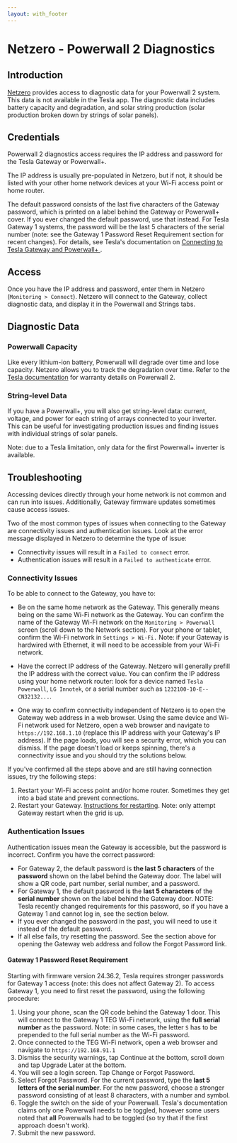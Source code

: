 ```yaml
---
layout: with_footer
---
```


# Netzero - Powerwall 2 Diagnostics

## Introduction

[Netzero](https://www.netzero.energy) provides access to diagnostic data for your Powerwall 2 system. This data is not available in the Tesla app. The diagnostic data includes battery capacity and degradation, and solar string production (solar production broken down by strings of solar panels).

## Credentials

Powerwall 2 diagnostics access requires the IP address and password for the Tesla Gateway or Powerwall+.

The IP address is usually pre-populated in Netzero, but if not, it should be listed with your other home network devices at your Wi-Fi access point or home router.

The default password consists of the last five characters of the Gateway password, which is printed on a label behind the Gateway or Powerwall+ cover. If you ever changed the default password, use that instead. For Tesla Gateway 1 systems, the password will be the last 5 characters of the serial number (note: see the Gateway 1 Password Reset Requirement section for recent changes). For details, see Tesla's documentation on [Connecting to Tesla Gateway and Powerwall+
](https://www.tesla.com/support/energy/powerwall/own/connecting-network).

## Access

Once you have the IP address and password, enter them in Netzero (`Monitoring > Connect`). Netzero will connect to the Gateway, collect diagnostic data, and display it in the Powerwall and Strings tabs.

## Diagnostic Data

### Powerwall Capacity

Like every lithium-ion battery, Powerwall will degrade over time and lose capacity. Netzero allows you to track the degradation over time. Refer to the [Tesla documentation](https://www.tesla.com/support/energy/powerwall/documents/documents) for warranty details on Powerwall 2.

### String-level Data

If you have a Powerwall+, you will also get string-level data: current, voltage, and power for each string of arrays connected to your inverter. This can be useful for investigating production issues and finding issues with individual strings of solar panels.

Note: due to a Tesla limitation, only data for the first Powerwall+ inverter is available.

## Troubleshooting

Accessing devices directly through your home network is not common and can run into issues. Additionally, Gateway firmware updates sometimes cause access issues.

Two of the most common types of issues when connecting to the Gateway are connectivity issues and authentication issues. Look at the error message displayed in Netzero to determine the type of issue:
- Connectivity issues will result in a `Failed to connect` error.
- Authentication issues will result in a `Failed to authenticate` error.

### Connectivity Issues

To be able to connect to the Gateway, you have to:

- Be on the same home network as the Gateway. This generally means being on the same Wi-Fi network as the Gateway. You can confirm the name of the Gateway Wi-Fi network on the `Monitoring > Powerwall` screen (scroll down to the Network section). For your phone or tablet, confirm the Wi-Fi network in `Settings > Wi-Fi.` Note: if your Gateway is hardwired with Ethernet, it will need to be accessible from your Wi-Fi network.

- Have the correct IP address of the Gateway. Netzero will generally prefill the IP address with the correct value. You can confirm the IP address using your home network router: look for a device named `Tesla Powerwall`, `LG Innotek`, or a serial number such as `1232100-10-E--CN32132...`.

- One way to confirm connectivity independent of Netzero is to open the Gateway web address in a web browser. Using the same device and Wi-Fi network used for Netzero, open a web browser and navigate to `https://192.168.1.10` (replace this IP address with your Gateway's IP address). If the page loads, you will see a security error, which you can dismiss. If the page doesn't load or keeps spinning, there's a connectivity issue and you should try the solutions below.

If you've confirmed all the steps above and are still having connection issues, try the following steps:

1. Restart your Wi-Fi access point and/or home router. Sometimes they get into a bad state and prevent connections.
2. Restart your Gateway. [Instructions for restarting](https://www.tesla.com/support/energy/powerwall/mobile-app/connecting-powerwall-wi-fi#:~:text=the%20connection%20fails%2C-,reset%20your%20Gateway,-or%20Powerwall%2B%2C%20wait). Note: only attempt Gateway restart when the grid is up.

### Authentication Issues

Authentication issues mean the Gateway is accessible, but the password is incorrect. Confirm you have the correct password:
- For Gateway 2, the default password is **the last 5 characters** of the **password** shown on the label behind the Gateway door. The label will show a QR code, part number, serial number, and a password.
- For Gateway 1, the default password is the **last 5 characters** of the **serial number** shown on the label behind the Gateway door. NOTE: Tesla recently changed requirements for this password, so if you have a Gateway 1 and cannot log in, see the section below.
- If you ever changed the password in the past, you will need to use it instead of the default password.
- If all else fails, try resetting the password. See the section above for opening the Gateway web address and follow the Forgot Password link.

#### Gateway 1 Password Reset Requirement

Starting with firmware version 24.36.2, Tesla requires stronger passwords for Gateway 1 access (note: this does not affect Gateway 2). To access Gateway 1, you need to first reset the password, using the following procedure:

1. Using your phone, scan the QR code behind the Gateway 1 door. This will connect to the Gateway 1 TEG Wi-Fi network, using the **full serial number** as the password. Note: in some cases, the letter `S` has to be prepended to the full serial number as the Wi-Fi password.
2. Once connected to the TEG Wi-Fi network, open a web browser and navigate to `https://192.168.91.1`
3. Dismiss the security warnings, tap Continue at the bottom, scroll down and tap Upgrade Later at the bottom.
4. You will see a login screen. Tap Change or Forgot Password.
5. Select Forgot Password. For the current password, type the **last 5 letters of the serial number**. For the new password, choose a stronger password consisting of at least 8 characters, with a number and symbol.
6. Toggle the switch on the side of your Powerwall. Tesla's documentation claims only one Powerwall needs to be toggled, however some users noted that **all** Powerwalls had to be toggled (so try that if the first approach doesn't work).
7. Submit the new password.
